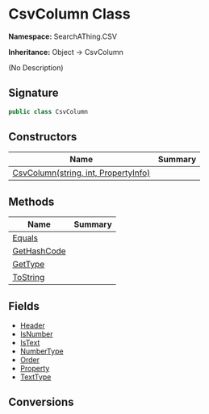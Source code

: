# CsvColumn Class
**Namespace:** SearchAThing.CSV

**Inheritance:** Object → CsvColumn

(No Description)

## Signature
```csharp
public class CsvColumn
```
## Constructors
|**Name**|**Summary**|
|---|---|
|[CsvColumn(string, int, PropertyInfo)](CsvColumn/ctors.md)||
## Methods
|**Name**|**Summary**|
|---|---|
|[Equals](CsvColumn/Equals.md)||
|[GetHashCode](CsvColumn/GetHashCode.md)||
|[GetType](CsvColumn/GetType.md)||
|[ToString](CsvColumn/ToString.md)||
## Fields
- [Header](CsvColumn/Header.md)
- [IsNumber](CsvColumn/IsNumber.md)
- [IsText](CsvColumn/IsText.md)
- [NumberType](CsvColumn/NumberType.md)
- [Order](CsvColumn/Order.md)
- [Property](CsvColumn/Property.md)
- [TextType](CsvColumn/TextType.md)
## Conversions

